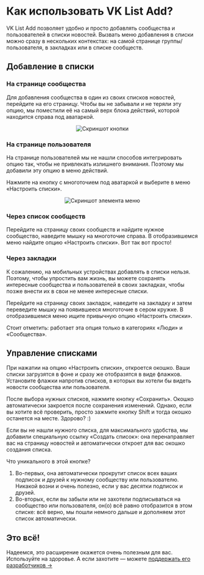 # Как использовать VK List Add?

VK List Add позволяет удобно и просто добавлять сообщества и пользователей
в списки новостей. Вызвать меню добавления в списки можно сразу в нескольких
контекстах: на самой странице группы/пользователя, в закладках или в списке
сообществ.

## Добавление в списки

### На странице сообщества

Для добавления сообщества в один из своих списков новостей, перейдите на
его страницу. Чтобы вы не забывали и не теряли эту опцию, мы поместили её
на самый верх блока действий, которой находится справа под аватаркой.

<p align="center">
  <img src="./assets/button.jpg" alt="Скриншот кнопки">
</p>

### На странице пользователя

На странице пользователей мы не нашли способов интегрировать опцию так, чтобы
не привлекать излишнего внимания. Поэтому мы добавили эту опцию в меню действий.

Нажмите на кнопку с многоточием под аватаркой и выберите в меню «Настроить
списки».

<p align="center">
  <img src="./assets/menu.jpg" alt="Скриншот элемента меню">
</p>

### Через список сообществ

Перейдите на страницу своих сообществ и найдите нужное сообщество, наведите
мышку на многоточие справа. В отобразившемся меню найдите опцию «Настроить
списки». Вот так вот просто!

### Через закладки

К сожалению, на мобильных устройствах добавлять в списки нельзя. Поэтому,
чтобы упростить вам жизнь, вы можете сохранять интересные сообщества и
пользователей в своих закладках, чтобы позже внести их в свои не менее
интересные списки.

Перейдите на страницу своих закладок, наведите на закладку и затем переведите
мышку на появившееся многоточие в сером кружке. В отобразившемся меню ищите
привычную опцию «Настроить списки».

Стоит отметить: работает эта опция только в категориях «Люди» и «Сообщества».

## Управление списками

При нажатии на опцию «Настроить списки», откроется окошко. Ваши списки
загрузятся в фоне и сразу же отобразятся в виде флажков. Установите флажки
напротив списков, в которых вы хотели бы видеть новости сообщества или
пользователя.

После выбора нужных списков, нажмите кнопку «Сохранить». Окошко автоматически
закроется после сохранения изменений. Однако, если вы хотите всё проверить,
просто зажмите кнопку Shift и тогда окошко останется на месте. Здорово? :)

Если вы не нашли нужного списка, для максимального удобства, мы добавили
специальную ссылку «Создать список»: она перенаправляет вас на страницу
новостей и автоматически откроет для вас окошко создания списка.

Что уникального в этой кнопке?

1. Во-первых, она автоматически прокрутит список всех ваших подписок и друзей
   к нужному сообществу или пользователю. Никакой возни и очень полезно, если
   у вас десятки подписок и друзей.
2. Во-вторых, если вы забыли или не захотели подписываться на сообщество
   или пользователя, он(о) всё равно отобразится в этом списке: всё верно,
   мы пошли немного дальше и дополняем этот список автоматически.

## Это всё!

Надеемся, это расширение окажется очень полезным для вас. Используйте на
здоровье. А если захотите — можете [поддержать его разработчиков →](/README.md#-поддержка)
